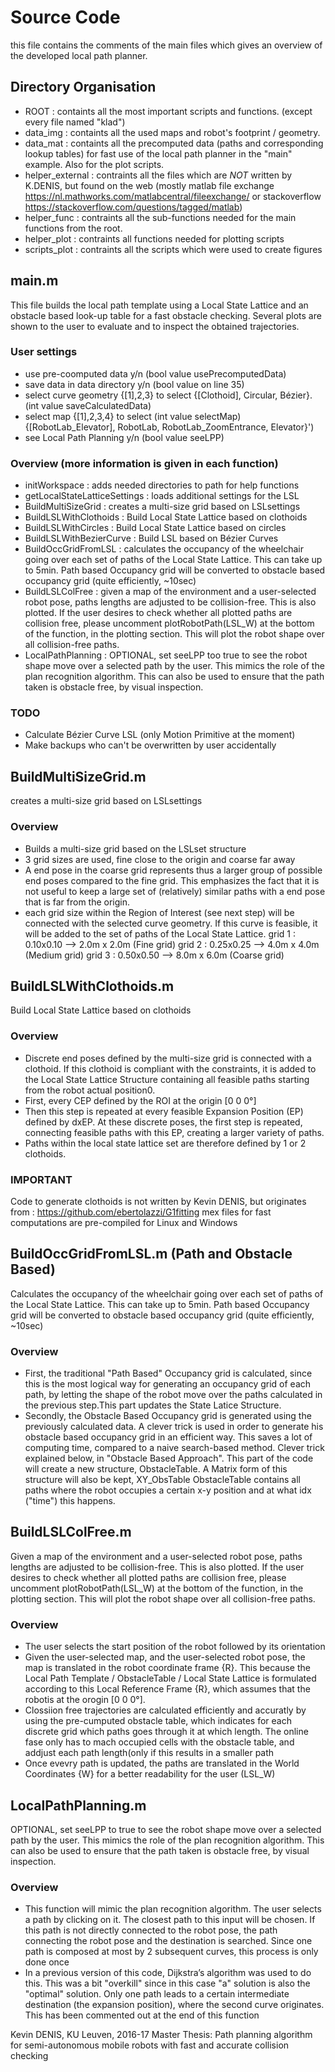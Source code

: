 ﻿# Source Code
this file contains the comments of the main files which gives an overview of the developed local path planner.

## Directory Organisation
* ROOT : containts all the most important scripts and functions. (except every file named "klad")
* data_img : containts all the used maps and robot's footprint / geometry.
* data_mat : containts all the precomputed data (paths and corresponding lookup tables) for fast use of the local path planner in the "main" example. Also for the plot scripts.
* helper_external : contraints all the files which are *NOT* written by K.DENIS, but found on the web (mostly matlab file exchange https://nl.mathworks.com/matlabcentral/fileexchange/ or stackoverflow https://stackoverflow.com/questions/tagged/matlab)
* helper_func : contraints all the sub-functions needed for the main functions from the root.
* helper_plot : contraints all functions needed for plotting scripts
* scripts_plot : contraints all the scripts which were used to create figures

## main.m
This file builds the local path template using a Local State Lattice and an obstacle based look-up table for a fast obstacle checking.
Several plots are shown to the user to evaluate and to inspect the obtained trajectories.

### User settings
* use pre-coomputed data y/n (bool value usePrecomputedData) 
* save data in data directory y/n (bool value on line 35) 
* select curve geometry {[1],2,3} to select {[Clothoid], Circular, Bézier}. (int value saveCalculatedData) 
* select map {[1],2,3,4} to select (int value selectMap) {[RobotLab_Elevator], RobotLab, RobotLab_ZoomEntrance, Elevator}') 
* see Local Path Planning y/n (bool value seeLPP) 
 
### Overview (more information is given in each function) 
* initWorkspace : adds needed directories to path for help functions 
* getLocalStateLatticeSettings : loads additional settings for the LSL
* BuildMultiSizeGrid : creates a multi-size grid based on LSLsettings 
* BuildLSLWithClothoids : Build Local State Lattice based on clothoids
* BuildLSLWithCircles : Build Local State Lattice based on circles 
* BuildLSLWithBezierCurve : Build LSL based on Bézier Curves 
* BuildOccGridFromLSL : calculates the occupancy of the wheelchair going over each set of paths of the Local State Lattice. This can take up to 5min. Path based Occupancy grid will be converted to obstacle based occupancy grid (quite efficiently, ~10sec) 
* BuildLSLColFree : given a map of the environment and a user-selected robot pose, paths lengths are adjusted to be collision-free. This is also plotted. If the user desires to check whether all plotted paths are collision free, please uncomment plotRobotPath(LSL_W) at the bottom of the function, in the plotting section. This will plot the robot shape over all collision-free paths. 
* LocalPathPlanning : OPTIONAL, set seeLPP too true to see the robot shape move over a selected path by the user. This mimics the role of the plan recognition algorithm. This can also be used to ensure that the path taken is obstacle free, by visual inspection. 
 
### TODO
* Calculate Bézier Curve LSL (only Motion Primitive at the moment) 
* Make backups who can't be overwritten by user accidentally


## BuildMultiSizeGrid.m
creates a multi-size grid based on LSLsettings
### Overview 
* Builds a multi-size grid based on the LSLset structure 
* 3 grid sizes are used, fine close to the origin and coarse far away 
* A end pose in the coarse grid represents thus a larger group of possible end poses compared to the fine grid. This emphasizes the fact that it is not useful to keep a large set of (relatively) similar paths with a end pose that is far from the origin. 
* each grid size within the Region of Interest (see next step) will be connected with the selected curve geometry. If this curve is feasible, it will be added to the set of paths of the Local State Lattice.
 grid 1 : 0.10x0.10 --> 2.0m x 2.0m (Fine grid)
 grid 2 : 0.25x0.25 --> 4.0m x 4.0m (Medium grid)
 grid 3 : 0.50x0.50 --> 8.0m x 6.0m (Coarse grid)
 
## BuildLSLWithClothoids.m
Build Local State Lattice based on clothoids

### Overview
* Discrete end poses defined by the multi-size grid is connected with a clothoid. If this clothoid is compliant with the constraints, it is added to the Local State Lattice Structure containing all feasible paths starting from the robot actual position0. 
* First, every CEP defined by the ROI at the origin [0 0 0°] 
* Then this step is repeated at every feasible Expansion Position (EP) defined by dxEP. At these discrete poses, the first step is repeated, connecting feasible paths with this EP, creating a larger variety of paths. 
* Paths within the local state lattice set are therefore defined by 1 or 2 clothoids.

### IMPORTANT
Code to generate clothoids is not written by Kevin DENIS, but originates from : https://github.com/ebertolazzi/G1fitting mex files for fast computations are pre-compiled for Linux and Windows


## BuildOccGridFromLSL.m (Path and Obstacle Based) 
Calculates the occupancy of the wheelchair going over each set of paths of the Local State Lattice. This can take up to 5min. Path based Occupancy grid will be converted to obstacle based occupancy grid (quite efficiently, ~10sec) 

### Overview 
* First, the traditional "Path Based" Occupancy grid is calculated, since this is the most logical way for generating an occupancy grid of each path, by letting the shape of the robot move over the paths calculated in the previous step.This part updates the State Latice Structure. 
* Secondly, the Obstacle Based Occupancy grid is generated using the previously calculated data. A clever trick is used in order to generate his obstacle based occupancy grid in an efficient way. This saves a lot of computing time, compared to a naive search-based method. Clever trick explained below, in "Obstacle Based Approach". This part of the code will create a new structure, ObstacleTable. A Matrix form of this structure will also be kept, XY_ObsTable ObstacleTable contains all paths where the robot occupies a certain x-y position and at what idx ("time") this happens. 

## BuildLSLColFree.m 
Given a map of the environment and a user-selected robot pose, paths lengths are adjusted to be collision-free. This is also plotted. If the user desires to check whether all plotted paths are collision free, please uncomment plotRobotPath(LSL_W) at the bottom of the function, in the plotting section. This will plot the robot shape over all collision-free paths. 

### Overview 
 * The user selects the start position of the robot followed by its orientation 
 * Given the user-selected map, and the user-selected robot pose, the 
 map is translated in the robot coordinate frame {R}. This because the 
 Local Path Template / ObstacleTable / Local State Lattice is formulated 
 according to this Local Reference Frame {R}, which assumes that the 
 robotis at the orogin [0 0 0°]. 
 * Clossiion free trajectories are calculated efficiently and accuratly
 by using the pre-cumputed obstacle table, which indicates for each 
 discrete grid which paths goes through it at which length. The online 
 fase only has to mach occupied cells with the obstacle table, and 
 addjust each path length(only if this results in a smaller path 
 * Once evevry path is updated, the paths are translated in the World 
 Coordinates {W} for a better readability for the user (LSL_W) 

## LocalPathPlanning.m 
OPTIONAL, set seeLPP to true to see the robot shape move over a selected path by the user. This mimics the role of the plan recognition algorithm. This can also be used to ensure that the path taken is obstacle free, by visual inspection.
### Overview 
 * This function will mimic the plan recognition algorithm. The user selects a path by clicking on it. The closest path to this input will be chosen. If this path is not directly connected to the robot pose, the path connecting the robot pose and the destination is searched. Since one path is composed at most by 2 subsequent curves, this process is only done once 
 * In a previous version of this code, Dijkstra’s algorithm was used to do this. This was a bit "overkill" since in this case "a" solution is also the "optimal" solution. Only one path leads to a certain intermediate destination (the expansion position), where the second curve originates. This has been commented out at the end of this function 
 


 Kevin DENIS, KU Leuven, 2016-17 
 Master Thesis: Path planning algorithm for semi-autonomous 
 mobile robots with fast and accurate collision checking